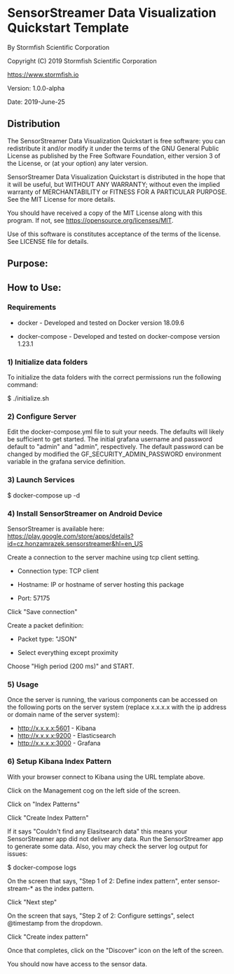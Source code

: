 # SensorStreamer Data Visualization Quickstart Template

By Stormfish Scientific Corporation

Copyright (C) 2019 Stormfish Scientific Corporation

https://www.stormfish.io

Version: 1.0.0-alpha

Date: 2019-June-25


## Distribution

The SensorStreamer Data Visualization Quickstart is free software: you
can redistribute it and/or modify it under the terms of the GNU
General Public License as published by the Free Software Foundation,
either version 3 of the License, or (at your option) any later
version.

SensorStreamer Data Visualization Quickstart is distributed in the
hope that it will be useful, but WITHOUT ANY WARRANTY; without even
the implied warranty of MERCHANTABILITY or FITNESS FOR A PARTICULAR
PURPOSE.  See the MIT License for more details.

You should have received a copy of the MIT License along with this
program.  If not, see <https://opensource.org/licenses/MIT>.

Use of this software is constitutes acceptance of the terms of the
license.  See LICENSE file for details.

## Purpose:

##  How to Use:

### Requirements

 * docker - Developed and tested on Docker version 18.09.6
 
 * docker-compose - Developed and tested on docker-compose version 1.23.1

### 1) Initialize data folders

To initialize the data folders with the correct permissions run the following command:

$ ./initialize.sh

### 2) Configure Server

Edit the docker-compose.yml file to suit your needs.  The defaults
will likely be sufficient to get started.  The initial grafana
username and password default to "admin" and "admin", respectively.
The default password can be changed by modified the GF_SECURITY_ADMIN_PASSWORD
environment variable in the grafana service definition.

### 3) Launch Services

$ docker-compose up -d

### 4) Install SensorStreamer on Android Device

SensorStreamer is available here: https://play.google.com/store/apps/details?id=cz.honzamrazek.sensorstreamer&hl=en_US

Create a connection to the server machine using tcp client setting.
* Connection type: TCP client
  
* Hostname: IP or hostname of server hosting this package
  
* Port: 57175
  
Click "Save connection"

Create a packet definition:

* Packet type: "JSON"

* Select everything except proximity

Choose "High period (200 ms)" and START.

### 5) Usage

Once the server is running, the various components can be accessed on
the following ports on the server system (replace x.x.x.x with the
ip address or domain name of the server system):

* http://x.x.x.x:5601 - Kibana 
* http://x.x.x.x:9200 - Elasticsearch
* http://x.x.x.x:3000 - Grafana

### 6) Setup Kibana Index Pattern

With your browser connect to Kibana using the URL template above.

Click on the Management cog on the left side of the screen.

Click on "Index Patterns"

Click "Create Index Pattern"

If it says "Couldn't find any Elasitsearch data" this means your
SensorStreamer app did not deliver any data.  Run the SensorStreamer
app to generate some data.  Also, you may check the server log output
for issues:

$ docker-compose logs

On the screen that says, "Step 1 of 2: Define index pattern", enter
sensor-stream-* as the index pattern.

Click "Next step"

On the screen that says, "Step 2 of 2: Configure settings", select
@timestamp from the dropdown.

Click "Create index pattern"

Once that completes, click on the "Discover" icon on the left of the
screen.

You should now have access to the sensor data.

